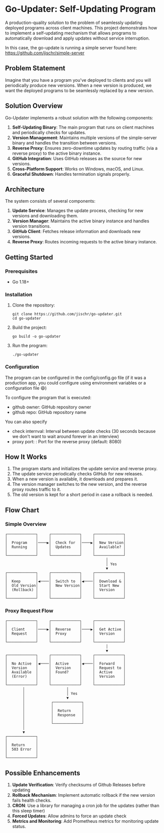 # Go-Updater: Self-Updating Program

A production-quality solution to the problem of seamlessly updating deployed programs across client machines. This project demonstrates how to implement a self-updating mechanism that allows programs to automatically download and apply updates without service interruption.

In this case, the go-update is running a simple server found here: https://github.com/jischr/simple-server

## Problem Statement

Imagine that you have a program you've deployed to clients and you will periodically produce new versions. When a new version is produced, we want the deployed programs to be seamlessly replaced by a new version.

## Solution Overview

Go-Updater implements a robust solution with the following components:

1. **Self-Updating Binary**: The main program that runs on client machines and periodically checks for updates.
2. **Version Management**: Maintains multiple versions of the simple-server binary and handles the transition between versions.
3. **Reverse Proxy**: Ensures zero-downtime updates by routing traffic (via a reverse proxy) to the active binary instance.
4. **GitHub Integration**: Uses GitHub releases as the source for new versions.
5. **Cross-Platform Support**: Works on Windows, macOS, and Linux.
6. **Graceful Shutdown**: Handles termination signals properly.

## Architecture

The system consists of several components:

1. **Update Service**: Manages the update process, checking for new versions and downloading them.
2. **Version Manager**: Maintains the active binary instance and handles version transitions.
3. **GitHub Client**: Fetches release information and downloads new versions.
4. **Reverse Proxy**: Routes incoming requests to the active binary instance.

## Getting Started

### Prerequisites

- Go 1.18+

### Installation

1. Clone the repository:
   ```
   git clone https://github.com/jischr/go-updater.git
   cd go-updater
   ```

2. Build the project:
   ```
   go build -o go-updater
   ```

3. Run the program:
   ```
   ./go-updater
   ```

### Configuration

The program can be configured in the config/config.go file
(if it was a production app, you could configure using environment variables or a configuration file :smile:)

To configure the program that is executed:
- github owner: GitHub repository owner
- github repo: GitHub repository name

You can also specify
- check internval: Interval between update checks (30 seconds because we don't want to wait around forever in an interview)
- proxy port: : Port for the reverse proxy (default: 8080)

## How It Works

1. The program starts and initializes the update service and reverse proxy.
2. The update service periodically checks GitHub for new releases.
3. When a new version is available, it downloads and prepares it.
4. The version manager switches to the new version, and the reverse proxy routes traffic to it.
5. The old version is kept for a short period in case a rollback is needed.

## Flow Chart

### Simple Overview

```
┌─────────────┐     ┌─────────────┐     ┌─────────────┐
│             │     │             │     │             │
│  Program    │────▶│  Check for  │────▶│  New Version│
│  Running    │     │  Updates    │     │  Available? │
│             │     │             │     │             │
└─────────────┘     └─────────────┘     └─────────────┘
                                              │
                                              │ Yes
                                              ▼
┌─────────────┐     ┌─────────────┐     ┌─────────────┐
│             │     │             │     │             │
│  Keep       │◀────│  Switch to  │◀────│  Download & │
│  Old Version│     │  New Version│     │  Start New  │
│  (Rollback) │     │             │     │  Version    │
│             │     │             │     │             │
└─────────────┘     └─────────────┘     └─────────────┘
```

### Proxy Request Flow

```
┌─────────────┐     ┌─────────────┐     ┌─────────────┐
│             │     │             │     │             │
│  Client     │────▶│  Reverse    │────▶│  Get Active │
│  Request    │     │  Proxy      │     │  Version    │
│             │     │             │     │             │
└─────────────┘     └─────────────┘     └─────────────┘
                                              │
                                              ▼
┌─────────────┐     ┌─────────────┐     ┌─────────────┐
│             │     │             │     │             │
│  No Active  │◀────│  Active     │◀────│  Forward    │
│  Version    │     │  Version    │     │  Request to │
│  Available  │     │  Found?     │     │  Active     │
│  (Error)    │     │             │     │  Version    │
│             │     │             │     │             │
└─────────────┘     └─────────────┘     └─────────────┘
        │                   │
        │                   │ Yes
        │                   ▼
        │            ┌─────────────┐
        │            │             │
        │            │  Return     │
        │            │  Response   │
        │            │             │
        │            └─────────────┘
        │
        ▼
┌─────────────┐
│             │
│  Return     │
│  503 Error  │
│             │
└─────────────┘
```

## Possible Enhancements

1. **Update Verification**: Verify checksums of Github Releases before updating
2. **Rollback Mechanism**: Implement automatic rollback if the new version fails health checks.
3. **CRON**: Use a library for managing a cron job for the updates (rather than this sleep timer)
4. **Forced Updates**: Allow admins to force an update check
5. **Metrics and Monitoring**: Add Prometheus metrics for monitoring update status.